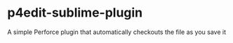 # p4edit-sublime-plugin
A simple Perforce plugin that automatically checkouts the file as you save it
